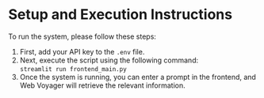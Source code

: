# Setup and Execution Instructions

To run the system, please follow these steps:

1. First, add your API key to the `.env` file.
2. Next, execute the script using the following command:  
   `streamlit run frontend_main.py`
3. Once the system is running, you can enter a prompt in the frontend, and Web Voyager will retrieve the relevant information.
